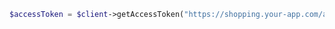 ```php title="index.php"
$accessToken = $client->getAccessToken("https://shopping.your-app.com/api");
```

